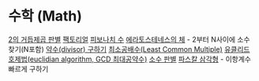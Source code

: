 # 수학 (Math)

[2의 거듭제곱 판별](https://github.com/Iam-Sunghyun/javascript-algorithms/blob/main/src/algorithms/math/is-power-of-two.js)
[팩토리얼](https://github.com/Iam-Sunghyun/javascript-algorithms/blob/main/src/algorithms/math/factorial)
[피보나치 수](https://github.com/Iam-Sunghyun/javascript-algorithms/blob/main/src/algorithms/math/fibonacci)
[에라토스테네스의 체](https://github.com/Iam-Sunghyun/javascript-algorithms/blob/main/src/algorithms/math/sieveOfEratosthenes) - 2부터 N사이에 소수 찾기(N포함)
[약수(divisor) 구하기](https://github.com/Iam-Sunghyun/javascript-algorithms/blob/main/src/algorithms/math/get-divisor.js)
[최소공배수(Least Common Multiple)](https://github.com/Iam-Sunghyun/javascript-algorithms/blob/main/src/algorithms/math/least-common-multiple.js)
[유클리드 호제법(euclidian algorithm, GCD 최대공약수)](https://github.com/Iam-Sunghyun/javascript-algorithms/blob/main/src/algorithms/math/euclidean-algorithm)
[소수 판별](https://github.com/Iam-Sunghyun/javascript-algorithms/blob/main/src/algorithms/math/trial-division(%EC%86%8C%EC%88%98%20%ED%8C%90%EB%B3%84).js) 
[파스칼 삼각형](https://github.com/Iam-Sunghyun/javascript-algorithms/blob/main/src/algorithms/math/pascal-triangle.js) - 이항계수 빠르게 구하기
